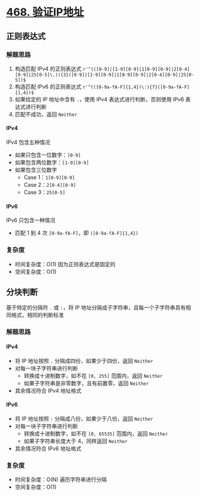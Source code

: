 # [468. 验证IP地址](https://leetcode-cn.com/problems/validate-ip-address/solution/yan-zheng-ip-di-zhi-by-leetcode/)

## 正则表达式

### 解题思路

1. 构造匹配 IPv4 的正则表达式 `r'^(([0-9]|[1-9][0-9]|1[0-9][0-9]|2[0-4][0-9]|25[0-5]\.)){3}([0-9]|[1-9][0-9]|1[0-9][0-9]|2[0-4][0-9]|25[0-5])$`
2. 构造匹配 IPv6 的正则表达式 `r'^(([0-9a-fA-F]{1,4})\:){7}([0-9a-fA-F]{1,4})$`
3. 如果给定的 IP 地址中含有 `.`，使用 IPv4 表达式进行判断，否则使用 IPv6 表达式进行判断
4. 匹配不成功，返回 `Neither`

#### IPv4

IPv4 包含五种情况

- 如果只包含一位数字：`[0-9]`
- 如果包含两位数字：`[1-9][0-9]`
- 如果包含三位数字
    - Case 1：`1[0-9][0-9]`
    - Case 2：`2[0-4][0-9]`
    - Case 3：`25[0-5]`

#### IPv6

IPv6 只包含一种情况

- 匹配 1 到 4 次 `[0-9a-fA-F]`，即 `([0-9a-fA-F]{1,4})`

### 复杂度

- 时间复杂度：O(1) 因为正则表达式是固定的
- 空间复杂度：O(1)

## 分块判断

基于特定的分隔符 `.` 或 `:`，将 IP 地址分隔成子字符串，且每一个子字符串具有相同格式，相同的判断标准

### 解题思路

#### IPv4

- 将 IP 地址按照 `.` 分隔成四份，如果少于四份，返回 `Neither`
- 对每一块子字符串进行判断
    - 转换成十进制数字，如不在 `[0, 255]` 范围内，返回 `Neither`
    - 如果子字符串是非零数字，且有前置零，返回 `Neither`
- 其余情况符合 IPv4 地址格式

#### IPv6

- 将 IP 地址按照 `:` 分隔成八份，如果少于八份，返回 `Neither`
- 对每一块子字符串进行判断
    - 转换成十进制数字，如不在 `[0, 65535]` 范围内，返回 `Neither`
    - 如果子字符串长度大于 4，同样返回 `Neither`
- 其余情况符合 IPv6 地址格式

### 复杂度

- 时间复杂度：O(N) 遍历字符串进行分隔
- 空间复杂度：O(1)
